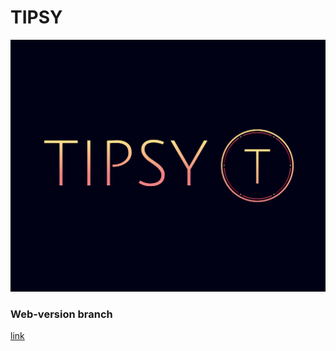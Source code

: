 # TIPSY
![logo](https://github.com/LazuRR/TIPSY/blob/master/docs/mockups/FullColor_1280x1024_72dpi.png)
### Web-version branch
[link](http://tipsy.surge.sh/)
